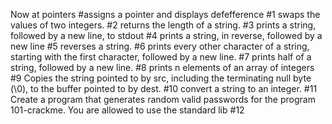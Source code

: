 Now at pointers
#assigns a pointer and displays defefference
#1 swaps the values of two integers.
#2  returns the length of a string.
#3 prints a string, followed by a new line, to stdout
#4 prints a string, in reverse, followed by a new line
#5 reverses a string.
#6 prints every other character of a string, starting with the first character, followed by a new line.
#7  prints half of a string, followed by a new line.
#8  prints n elements of an array of integers
#9 Copies the string pointed to by src, including the terminating null byte (\0), to the buffer pointed to by dest.
#10 convert a string to an integer.
#11 Create a program that generates random valid passwords for the program 101-crackme. You are allowed to use the standard lib
#12
